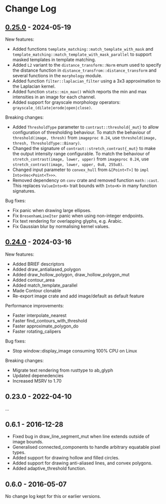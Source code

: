 # Change Log

## [0.25.0] - 2024-05-19

[0.25.0]: https://github.com/image-rs/imageproc/releases/tag/v0.25.0

New features:

* Added functions `template_matching::match_template_with_mask`
  and `template_matching::match_template_with_mask_parallel` to support masked templates in template matching.
* Added `L2` variant to the `distance_transform::Norm` enum used to specify the distance function
  in `distance_transfrom::distance_transform` and several functions in the `morphology` module.
* Added function `filter::laplacian_filter` using a 3x3 approximation to the Laplacian kernel.
* Added function `stats::min_max()` which reports the min and max intensities in an image for each channel.
* Added support for grayscale morphology operators: `grayscale_(dilate|erode|open|close)`.

Breaking changes:

* Added `ThresholdType` parameter to `contrast::threshold{_mut}` to allow configuration of thresholding behaviour. To
  match the behaviour of `threshold(image, thresh)` from `imageproc 0.24`,
  use `threshold(image, thresh, ThresholdType::Binary)`.
* Changed the signature of `contrast::stretch_contrast{_mut}` to make the output intensity range configurable. To match
  the behaviour of `stretch_contrast(image, lower, upper)` from `imageproc 0.24`,
  use `stretch_contrast(image, lower, upper, 0u8, 255u8)`.
* Changed input parameter to `convex_hull` from `&[Point<T>]` to `impl Into<Vec<Point<T>>>`.
* Removed dependency on `conv` crate and removed function `math::cast`. This replaces `ValueInto<K>` trait bounds
  with `Into<K>` in many function signatures.

Bug fixes:

* Fix panic when drawing large ellipses.
* Fix `BresenhamLineIter` panic when using non-integer endpoints.
* Fix text rendering for overlapping glyphs, e.g. Arabic.
* Fix Gaussian blur by normalising kernel values.

## [0.24.0] - 2024-03-16

[0.24.0]: https://github.com/image-rs/imageproc/releases/tag/v0.24.0

New features:

* Added BRIEF descriptors
* Added draw_antialiased_polygon
* Added draw_hollow_polygon, draw_hollow_polygon_mut
* Added contour_area
* Added match_template_parallel
* Made Contour clonable
* Re-export image crate and add image/default as default feature

Performance improvements:

* Faster interpolate_nearest
* Faster find_contours_with_threshold
* Faster approximate_polygon_do
* Faster rotating_calipers

Bug fixes:

* Stop window::display_image consuming 100% CPU on Linux

Breaking changes:

* Migrate text rendering from rusttype to ab_glyph
* Updated depenedencies
* Increased MSRV to 1.70

## 0.23.0 - 2022-04-10

...

## 0.6.1 - 2016-12-28

- Fixed bug in draw_line_segment_mut when line extends outside of image bounds.
- Generalised connected_components to handle arbitrary equatable pixel types.
- Added support for drawing hollow and filled circles.
- Added support for drawing anti-aliased lines, and convex polygons.
- Added adaptive_threshold function.

## 0.6.0 - 2016-05-07

No change log kept for this or earlier versions.
